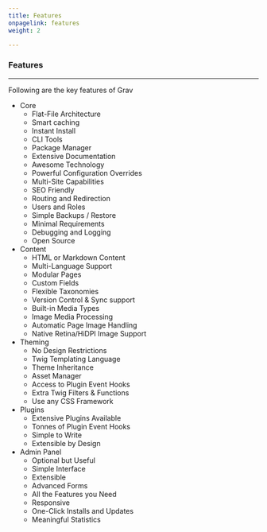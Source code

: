 ```yaml
---
title: Features
onpagelink: features
weight: 2

---
```


### **Features**
--------

Following are the key features of Grav

- Core 
  - Flat-File Architecture
  - Smart caching
  - Instant Install
  - CLI Tools
  - Package Manager
  - Extensive Documentation
  - Awesome Technology
  - Powerful Configuration Overrides
  - Multi-Site Capabilities
  - SEO Friendly
  - Routing and Redirection
  - Users and Roles
  - Simple Backups / Restore
  - Minimal Requirements
  - Debugging and Logging
  - Open Source
- Content 
  - HTML or Markdown Content
  - Multi-Language Support
  - Modular Pages
  - Custom Fields
  - Flexible Taxonomies
  - Version Control &amp; Sync support
  - Built-in Media Types
  - Image Media Processing
  - Automatic Page Image Handling
  - Native Retina/HiDPI Image Support
- Theming 
  - No Design Restrictions
  - Twig Templating Language
  - Theme Inheritance
  - Asset Manager
  - Access to Plugin Event Hooks
  - Extra Twig Filters &amp; Functions
  - Use any CSS Framework
- Plugins 
  - Extensive Plugins Available
  - Tonnes of Plugin Event Hooks
  - Simple to Write
  - Extensible by Design
- Admin Panel 
  - Optional but Useful
  - Simple Interface
  - Extensible
  - Advanced Forms
  - All the Features you Need
  - Responsive
  - One-Click Installs and Updates
  - Meaningful Statistics
 
